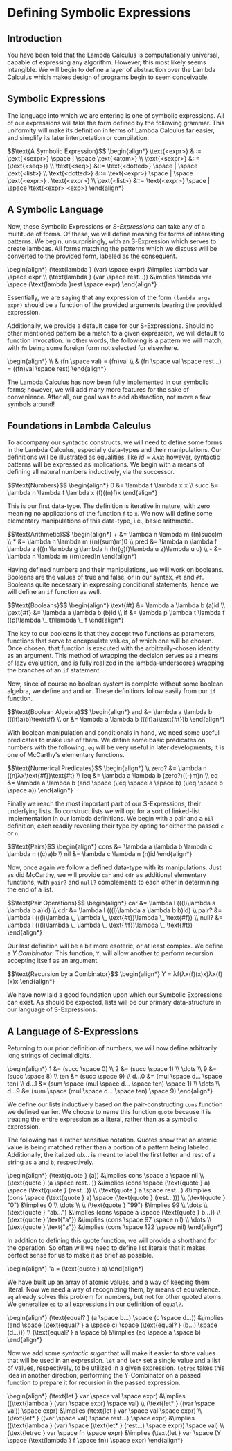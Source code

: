 Defining Symbolic Expressions
=============================
Introduction
------------
You have been told that the Lambda Calculus is computationally universal, capable of expressing any algorithm. However, this most likely seems intangible. We will begin to define a layer of abstraction over the Lambda Calculus which makes design of programs begin to seem conceivable.

Symbolic Expressions
--------------------
The language into which we are entering is one of symbolic expressions. All of our expressions will take the form defined by the following grammar. This uniformity will make its definition in terms of Lambda Calculus far easier, and simplify its later interpretation or compilation.

<div>
$$\text{A Symbolic Expression}$$
\begin{align*}
	\text{&lt;expr&gt;} &::= \text{&lt;sexpr&gt;} \space | \space \text{&lt;atom&gt;}
\\	\text{&lt;sexpr&gt;} &::= (\text{&lt;seq&gt;})
\\	\text{&lt;seq&gt;} &::= \text{&lt;dotted&gt;} \space | \space \text{&lt;list&gt;}
\\	\text{&lt;dotted&gt;} &::= \text{&lt;expr&gt;} \space | \space \text{&lt;expr&gt;} . \text{&lt;expr&gt;}
\\	\text{&lt;list&gt;} &::= \text{&lt;expr&gt;} \space | \space \text{&lt;expr&gt; &lt;exp&gt;}
\end{align*}
</div>	

A Symbolic Language
-------------------
Now, these Symbolic Expressions or *S-Expressions* can take any of a multitude of forms. Of these, we will define meaning for forms of interesting patterns. We begin, unsurprisingly, with an S-Expression which serves to create lambdas. All forms matching the patterns which we discuss will be converted to the provided form, labeled as the consequent.

<div>
\begin{align*}
(\text{lambda } (var) \space expr) &\implies \lambda var \space expr
\\ (\text{lambda } (var \space rest...)) &\implies \lambda var \space (\text{lambda }rest \space expr)
\end{align*}
</div>

Essentially, we are saying that any expression of the form `(lambda args expr)` should be a function of the provided arguments bearing the provided expression. 

Additionally, we provide a default case for our S-Expressions. Should no other mentioned pattern be a match to a given expression, we will default to function invocation. In other words, the following is a pattern we will match, with `fn` being some foreign form not selected for elsewhere. 

<div>
\begin{align*}
\\ & (fn \space val) = (fn)val
\\ & (fn \space val \space rest...) = ((fn)val \space rest)
\end{align*}
</div>

The Lambda Calculus has now been fully implemented in our symbolic forms; however, we will add many more features for the sake of convenience. After all, our goal was to add abstraction, not move a few symbols around!


Foundations in Lambda Calculus
------------------------------
To accompany our syntactic constructs, we will need to define some forms in the Lambda Calculus, especially data-types and their manipulations. Our definitions will be illustrated as equalities, like $id = \lambda xx$; however, syntactic patterns will be expressed as implications. We begin with a means of defining all natural numbers inductively, via the successor.

<div>
$$\text{Numbers}$$
\begin{align*}
0 &= \lambda f \lambda x x
\\ succ &= \lambda n \lambda f \lambda x (f)((n)f)x
\end{align*}
</div>

This is our first data-type. The definition is iterative in nature, with zero meaning no applications of the function `f` to `x`. We now will define some elementary manipulations of this data-type, i.e., basic arithmetic.

<div>
$$\text{Arithmetic}$$
\begin{align*}
+ &= \lambda n \lambda m ((n)succ)m
\\ * &= \lambda n \lambda m ((n)(sum)m)0
\\ pred &= \lambda n \lambda f \lambda z (((n \lambda g \lambda h (h)(g)f)\lambda u z)\lambda u u)
\\	- &= \lambda n \lambda m ((m)pred)n
\end{align*}
</div>

Having defined numbers and their manipulations, we will work on booleans. Booleans are the values of true and false, or in our syntax, `#t` and `#f`. Booleans quite necessary in expressing conditional statements; hence we will define an `if` function as well.

<div>
$$\text{Booleans}$$
\begin{align*}
\text{#t} &= \lambda a \lambda b (a)id
\\ \text{#f} &= \lambda a \lambda b (b)id
\\ if &= \lambda p \lambda t \lambda f ((p)\lambda \_ t)\lambda \_ f
\end{align*}
</div>

The key to our booleans is that they accept two functions as parameters, functions that serve to encapsulate values, of which one will be chosen. Once chosen, that function is executed with the arbitrarily-chosen identity as an argument. This method of wrapping the decision serves as a means of lazy evaluation, and is fully realized in the lambda-underscores wrapping the branches of an `if` statement.

Now, since of course no boolean system is complete without some boolean algebra, we define `and` and `or`. These definitions follow easily from our `if` function.

<div>
$$\text{Boolean Algebra}$$
\begin{align*}
and &= \lambda a \lambda b (((if)a)b)\text{#f}
\\ or &= \lambda a \lambda b (((if)a)\text{#t})b
\end{align*}
</div>

With boolean manipulation and conditionals in hand, we need some useful predicates to make use of them. We define some basic predicates on numbers with the following. `eq` will be very useful in later developments; it is one of McCarthy's elementary functions.

<div>
$$\text{Numerical Predicates}$$
\begin{align*}
\\ zero? &= \lambda n ((n)λx\text{#f})\text{#t}
\\ leq &= \lambda a \lambda b (zero?)((-)m)n
\\ eq &= \lambda a \lambda b (and \space (\leq \space a \space b) (\leq \space b \space a))
\end{align*}
</div>

Finally we reach the most important part of our S-Expressions, their underlying lists. To construct lists we will opt for a sort of linked-list implementation in our lambda definitions. We begin with a pair and a `nil` definition, each readily revealing their type by opting for either the passed `c` or `n`.

<div>
$$\text{Pairs}$$
\begin{align*}
cons &= \lambda a \lambda b \lambda c \lambda n ((c)a)b
\\ nil &= \lambda c \lambda n (n)id
\end{align*}
</div>

Now, once again we follow a defined data-type with its manipulations. Just as did McCarthy, we will provide `car` and `cdr` as additional elementary functions, with `pair?` and `null?` complements to each other in determining the end of a list.

<div>
$$\text{Pair Operations}$$
\begin{align*}
car &= \lambda l (((l)\lambda a \lambda b a)id)
\\ cdr &= \lambda l (((l)\lambda a \lambda b b)id)
\\ pair? &= \lambda l (((l)\lambda \_ \lambda \_ \text{#t})\lambda \_ \text{#f})
\\ null? &= \lambda l (((l)\lambda \_ \lambda \_ \text{#f})\lambda \_ \text{#t})
\end{align*}
</div>

Our last definition will be a bit more esoteric, or at least complex. We define a *Y Combinator*. This function, `Y`, will allow another to perform recursion accepting itself as an argument.

<div>
$$\text{Recursion by a Combinator}$$
\begin{align*}
Y = λf(λx(f)(x)x)λx(f)(x)x
\end{align*}
</div>

We have now laid a good foundation upon which our Symbolic Expressions can exist. As should be expected, lists will be our primary data-structure in our language of S-Expressions.

A Language of S-Expressions
---------------------------
Returning to our prior definition of numbers, we will now define arbitrarily long strings of decimal digits.

<div>
\begin{align*}
1 &= (succ \space 0)
\\ 2 &= (succ \space 1)
\\ \dots
\\ 9 &= (succ \space 8)
\\ ten &= (succ \space 9)
\\ d...0 &= (mul \space d... \space ten)
\\ d...1 &= (sum \space (mul \space d... \space ten) \space 1)
\\ \dots
\\ d...9 &= (sum \space (mul \space d... \space ten) \space 9)
\end{align*}
</div>

We define our lists inductively based on the pair-constructing `cons` function we defined earlier. We choose to name this function `quote` because it is treating the entire expression as a literal, rather than as a symbolic expression.

The following has a rather sensitive notation. Quotes show that an atomic value is being matched rather than a portion of a pattern being labeled. Additionally, the italized *ab...* is meant to label the first letter and rest of a string as `a` and `b`, respectively.

<div>
\begin{align*}
(\text{quote } (a)) &\implies cons \space a \space nil
\\ (\text{quote } (a \space rest...)) &\implies (cons \space (\text{quote } a) \space (\text{quote } (rest...))
\\ (\text{quote } a \space rest...) &\implies (cons \space (\text{quote } a) \space (\text{quote } (rest...)))
\\ (\text{quote } "0") &\implies 0
\\ \dots
\\ \\ (\text{quote } "99") &\implies 99
\\ \dots
\\ (\text{quote } "ab...") &\implies (cons \space a \space (\text{quote } b...))
\\ (\text{quote } \text{"a"}) &\implies (cons \space 97 \space nil)
\\ \dots
\\ (\text{quote } \text{"z"}) &\implies (cons \space 122 \space nil)
\end{align*}
</div>

In addition to defining this quote function, we will provide a shorthand for the operation. So often will we need to define list literals that it makes perfect sense for us to make it as brief as possible.

<div>
\begin{align*}
'a = (\text{quote } a)
\end{align*}
</div>

We have built up an array of atomic values, and a way of keeping them literal. Now we need a way of recognizing them, by means of equivalence. `eq` already solves this problem for numbers, but not for other quoted atoms. We generalize `eq` to all expressions in our definition of `equal?`.

<div>
\begin{align*}
(\text{equal? } (a \space b...) \space (c \space d...)) &\implies (and \space (\text{equal? } a \space c) \space (\text{equal? } (b...) \space (d...)))
\\ (\text{equal? } a \space b) &\implies (eq \space a \space b)
\end{align*}
</div>

Now we add some *syntactic sugar* that will make it easier to store values that will be used in an expression. `let` and `let*` set a single value and a list of values, respectively, to be utilized in a given expression. `letrec` takes this idea in another direction, performing the Y-Combinator on a passed function to prepare it for recursion in the passed expression.

<div>
\begin{align*}
(\text{let } var \space val \space expr) &\implies ((\text{lambda } (var) \space expr) \space val)
\\ (\text{let* } ((var \space val)) \space expr) &\implies (\text{let } var \space val \space expr)
\\ (\text{let* } ((var \space val) \space rest...) \space expr) &\implies ((\text{lambda } (var) \space (\text{let* } (rest...) \space expr)) \space val)
\\ (\text{letrec } var \space fn \space expr) &\implies (\text{let } var \space (Y \space (\text{lambda } f \space fn)) \space expr)
\end{align*}
</div>